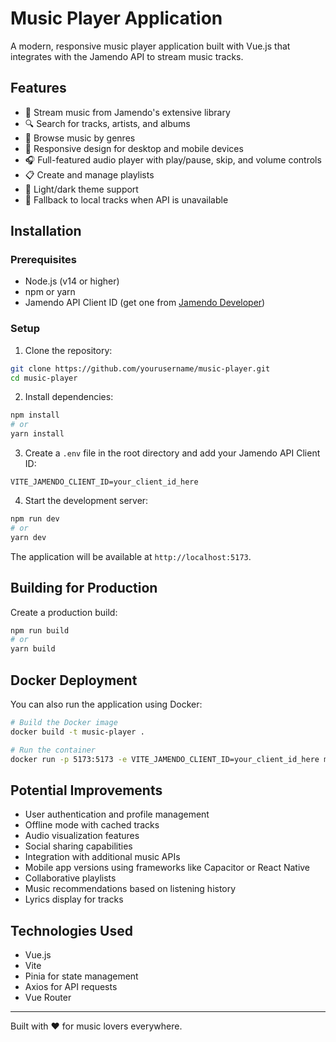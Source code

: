 # Music Player Application

A modern, responsive music player application built with Vue.js that integrates with the Jamendo API to stream music tracks.

## Features

- 🎵 Stream music from Jamendo's extensive library
- 🔍 Search for tracks, artists, and albums
- 🎸 Browse music by genres
- 📱 Responsive design for desktop and mobile devices
- 🎧 Full-featured audio player with play/pause, skip, and volume controls
- 📋 Create and manage playlists
- 🌙 Light/dark theme support
- 🔄 Fallback to local tracks when API is unavailable

## Installation

### Prerequisites

- Node.js (v14 or higher)
- npm or yarn
- Jamendo API Client ID (get one from [Jamendo Developer](https://developer.jamendo.com/))

### Setup

1. Clone the repository:

```bash
git clone https://github.com/yourusername/music-player.git
cd music-player
```

2. Install dependencies:

```bash
npm install
# or
yarn install
```

3. Create a `.env` file in the root directory and add your Jamendo API Client ID:

```
VITE_JAMENDO_CLIENT_ID=your_client_id_here
```

4. Start the development server:

```bash
npm run dev
# or
yarn dev
```

The application will be available at `http://localhost:5173`.

## Building for Production

Create a production build:

```bash
npm run build
# or
yarn build
```

## Docker Deployment

You can also run the application using Docker:

```bash
# Build the Docker image
docker build -t music-player .

# Run the container
docker run -p 5173:5173 -e VITE_JAMENDO_CLIENT_ID=your_client_id_here music-player
```

## Potential Improvements

- User authentication and profile management
- Offline mode with cached tracks
- Audio visualization features
- Social sharing capabilities
- Integration with additional music APIs
- Mobile app versions using frameworks like Capacitor or React Native
- Collaborative playlists
- Music recommendations based on listening history
- Lyrics display for tracks

## Technologies Used

- Vue.js
- Vite
- Pinia for state management
- Axios for API requests
- Vue Router

---

Built with ❤️ for music lovers everywhere.
